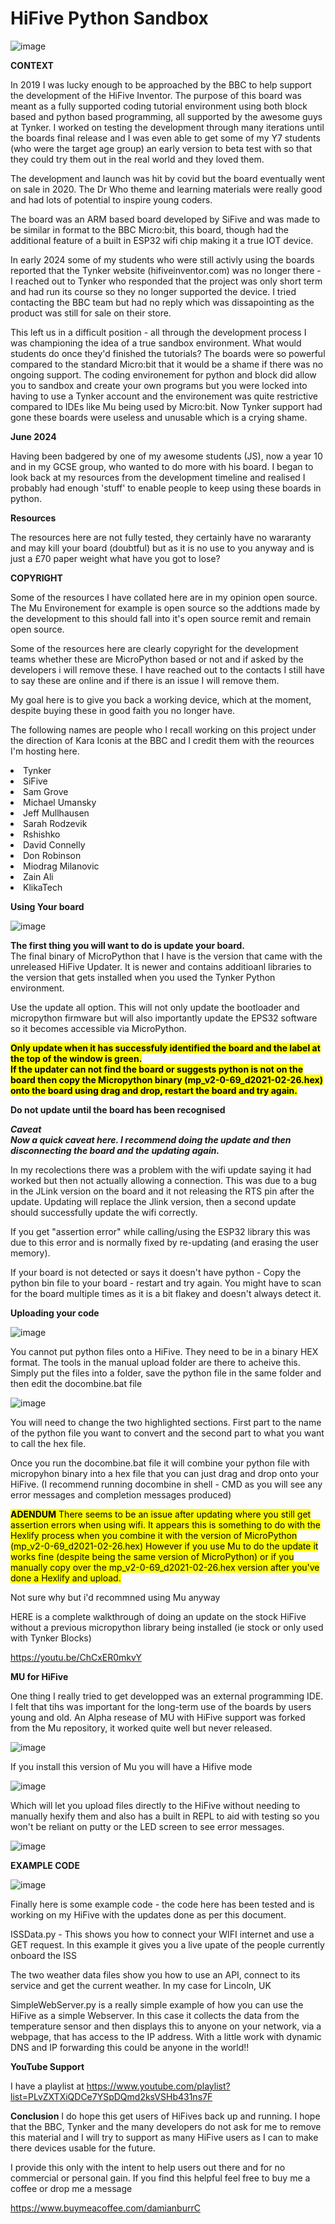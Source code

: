 # HiFive Python Sandbox

![image](https://github.com/damianburrin/Hi5-PythonSandbox/assets/18092613/c33701bb-a6c9-4037-a7c6-736085977f69)


**CONTEXT**

In 2019 I was lucky enough to be approached by the BBC to help support the development of the HiFive Inventor.  The purpose of this board was meant as a fully supported coding tutorial environment using both block based and python based programming, all supported by the awesome guys at Tynker.  I worked on testing the development through many iterations until the boards final release and I was even able to get some of my Y7 students (who were the target age group) an early version to beta test with so that they could try them out in the real world and they loved them.

The development and launch was hit by covid but the board eventually went on sale in 2020.  The Dr Who theme and learning materials were really good and had lots of potential to inspire young coders.

The board was an ARM based board developed by SiFive and was made to be similar in format to the BBC Micro:bit,  this board, though had the additional feature of a built in ESP32 wifi chip making it a true IOT device.

In early 2024 some of my students who were still activly using the boards reported that the Tynker website (hifiveinventor.com) was no longer there - I reached out to Tynker who responded that the project was only short term and had run its course so they no longer supported the device.  I tried contacting the BBC team but had no reply which was dissapointing as the product was still for sale on their store.

This left us in a difficult position - all through the development process I was championing the idea of a true sandbox environment.  What would students do once they'd finished the tutorials?  The boards were so powerful compared to the standard Micro:bit that it would be a shame if there was no ongoing support.  The coding environement for python and block did allow you to sandbox and create your own programs but you were locked into having to use a Tynker account and the environement was quite restrictive compared to IDEs like Mu being used by Micro:bit.  Now Tynker support had gone these boards were useless and unusable which is a crying shame.


**June 2024**

Having been badgered by one of my awesome students (JS), now a year 10 and in my GCSE group, who wanted to do more with his board. I began to look back at my resources from the development timeline and realised I probably had enough 'stuff' to enable people to keep using these boards in python.

**Resources**

The resources here are not fully tested, they certainly have no wararanty and may kill your board (doubtful) but as it is no use to you anyway and is just a £70 paper weight what have you got to lose?

**COPYRIGHT**

Some of the resources I have collated here are in my opinion open source.  The Mu Environement for example is open source so the addtions made by the development to this should fall into it's open source remit and remain open source.

Some of the resources here are clearly copyright for the development teams whether these are MicroPython based or not and if asked by the developers i will remove these.  I have reached out to the contacts I still have to say these are online and if there is an issue I will remove them. 

My goal here is to give you back a working device, which at the moment, despite buying these in good faith you no longer have.

The following names are people who I recall working on this project under the direction of Kara Iconis at the BBC and I credit them with the reources I'm hosting here.

<li>Tynker</li>
<li>SiFive</li>
<li>Sam Grove</li>
<li>Michael Umansky</li>
<li>Jeff Mullhausen</li>
<li>Sarah Rodzevik</li>
<li>Rshishko</li>
<li>David Connelly</li>
<li>Don Robinson</li>
<li>Miodrag Milanovic</li>
<li>Zain Ali</li>
<li>KlikaTech</li>

**Using Your board**

![image](https://github.com/damianburrin/Hi5-PythonSandbox/assets/18092613/040ed882-d376-4cc6-92fe-75ecaf91e58f)


**The first thing you will want to do is update your board.**  
The final binary of MicroPython that I have is the version that came with the unreleased HiFive Updater.  It is newer and contains additioanl libraries to the version that gets installed when you used the Tynker Python environment.

Use the update all option.  This will not only update the bootloader and micropython firmware but will also importantly update the EPS32 software so it becomes accessible via MicroPython.

<mark>**Only update when it has successfuly identified the board and the label at the top of the window is green.  </br>If the updater can not find the board or suggests python is not on the board then copy the Micropython binary (mp_v2-0-69_d2021-02-26.hex) onto the board using drag and drop, restart the board and try again.<p>Do not update until the board has been recognised**</mark>

<B><I>Caveat</br>
Now a quick caveat here.  I recommend  doing the update and then disconnecting the board and the updating again. </B></I>

In my recolections there was a problem with the wifi update saying it had worked but then not actually allowing a connection.  This was due to a bug in the JLink version on the board and it not releasing the RTS pin after the update.  Updating will replace the Jlink version, then a second update should successfully update the wifi correctly.

If you get "assertion error" while calling/using the ESP32 library this was due to this error and is normally fixed by re-updating (and erasing the user memory).

If your board is not detected or says it doesn't have python - Copy the python bin file to your board - restart and try again.
You might have to scan for the board multiple times as it is a bit flakey and doesn't always detect it.

**Uploading your code**

![image](https://github.com/damianburrin/Hi5-PythonSandbox/assets/18092613/391888a8-1fbb-49ed-b04a-b96a3d0f5f7a)

You cannot put python files onto a HiFive.  They need to be in a binary HEX format.  The tools in the manual upload folder are there to acheive this.  
Simply put the files into a folder, save the python file in the same folder and then edit the docombine.bat file

![image](https://github.com/damianburrin/Hi5-PythonSandbox/assets/18092613/eb36d180-b1c5-44d4-bbcd-05e3b845ca6c)

You will need to change the two highlighted sections.  First part to the name of the python file you want to convert and the second part to what you want to call the hex file.

Once you run the docombine.bat file it will combine your python file with micropyhon binary into a hex file that you can just drag and drop onto your HiFive.  (I recommend running docombine in shell - CMD as you will see any error messages and completion messages produced)

<mark>**ADENDUM**
There seems to be an issue after updating where you still get assertion errors when using wifi.  It appears this is something to do with the Hexlify process when you combine it with the version of MicroPython  (mp_v2-0-69_d2021-02-26.hex)
However if you use Mu to do the update it works fine (despite being the same version of MicroPython) or if you manually copy over the mp_v2-0-69_d2021-02-26.hex version after you've done a Hexlify and upload.

Not sure why but i'd recommned using Mu anyway <mark>

HERE is a complete walkthrough of doing an update on the stock HiFive without  a previous micropython library being installed (ie stock or only used with Tynker Blocks)

https://youtu.be/ChCxER0mkvY


**MU for HiFive**

One thing I really tried to get developped was an external programming IDE.  I felt that tihs was important for the long-term use of the boards by users young and old.  An Alpha resease of MU with HiFive support was forked from the Mu repository, it worked quite well but never released.

![image](https://github.com/damianburrin/Hi5-PythonSandbox/assets/18092613/de18ef57-6357-43cb-99d1-e215154cdb7c)

If you install this version of Mu you will have a Hifive mode

![image](https://github.com/damianburrin/Hi5-PythonSandbox/assets/18092613/d2e54df6-fe62-4501-a734-4eea3ea52fbf)

Which will let you upload files directly to the HiFive without needing to manually hexify them and also has a built in REPL to aid with testing so you won't be reliant on putty or the LED screen to see error messages.

![image](https://github.com/damianburrin/Hi5-PythonSandbox/assets/18092613/97163a7d-647d-45d1-bfb8-a4cb6acb3370)

**EXAMPLE CODE**

![image](https://github.com/damianburrin/Hi5-PythonSandbox/assets/18092613/5adc2f55-a8d7-40a9-bc0a-b21f8521123d)

Finally here is some example code - the code here has been tested and is working on my HiFive with the updates done as per this document.

ISSData.py  - This shows you how to connect your WIFI internet and use a GET request.  In this example it gives you a live upate of the people currently onboard the ISS

The two weather data files show you how to use an API, connect to its service and get the current weather.  In my case for Lincoln, UK

SimpleWebServer.py is a really simple example of how you can use the HiFive as a simple Webserver.  In this case it collects the data from the temperature sensor and then displays this to anyone on your network, via a webpage, that has access to the IP address.  With a little work with dynamic DNS and IP forwarding this could be anyone in the world!!

**YouTube Support**

I have a playlist at https://www.youtube.com/playlist?list=PLvZXTXiQDCe7YSpDQmd2ksVSHb431ns7F

**Conclusion**
I do hope this get users of HiFives back up and running.  I hope that the BBC, Tynker and the many developers do not ask for me to remove this material and I will try to support as many HiFive users as I can to make there devices usable for the future.

I provide this only with the intent to help users out there and for no commercial or personal gain.  If you find this helpful feel free to buy me a coffee or drop me a message

https://www.buymeacoffee.com/damianburrC



